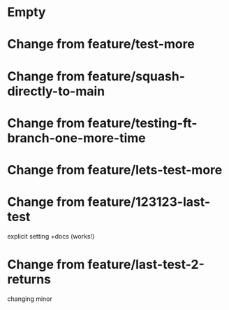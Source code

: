 # Empty

# Change from feature/test-more

# Change from feature/squash-directly-to-main

# Change from feature/testing-ft-branch-one-more-time

# Change from feature/lets-test-more

# Change from feature/123123-last-test

explicit setting +docs (works!)

# Change from feature/last-test-2-returns

changing minor

